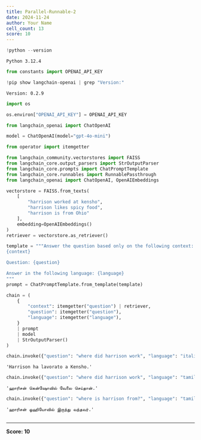 ```yaml
---
title: Parallel-Runnable-2
date: 2024-11-24
author: Your Name
cell_count: 13
score: 10
---
```


```python
!python --version
```

    Python 3.12.4



```python
from constants import OPENAI_API_KEY
```


```python
!pip show langchain-openai | grep "Version:"
```

    Version: 0.2.9



```python
import os
```


```python
os.environ["OPENAI_API_KEY"] = OPENAI_API_KEY
```


```python
from langchain_openai import ChatOpenAI

model = ChatOpenAI(model="gpt-4o-mini")
```


```python
from operator import itemgetter

from langchain_community.vectorstores import FAISS
from langchain_core.output_parsers import StrOutputParser
from langchain_core.prompts import ChatPromptTemplate
from langchain_core.runnables import RunnablePassthrough
from langchain_openai import ChatOpenAI, OpenAIEmbeddings
```


```python
vectorstore = FAISS.from_texts(
    [
        "harrison worked at kensho",
        "harrison likes spicy food",
        "harrison is from Ohio"
    ], 
    embedding=OpenAIEmbeddings()
)
retriever = vectorstore.as_retriever()
```


```python
template = """Answer the question based only on the following context:
{context}

Question: {question}

Answer in the following language: {language}
"""
prompt = ChatPromptTemplate.from_template(template)

chain = (
    {
        "context": itemgetter("question") | retriever,
        "question": itemgetter("question"),
        "language": itemgetter("language"),
    }
    | prompt
    | model
    | StrOutputParser()
)
```


```python
chain.invoke({"question": "where did harrison work", "language": "italian"})
```




    'Harrison ha lavorato a Kensho.'




```python
chain.invoke({"question": "where did harrison work", "language": "tamil"})
```




    'ஹாரிசன் கென்ஷோவில் வேலை செய்தான்.'




```python
chain.invoke({"question": "where is harrison from?", "language": "tamil"})
```




    'ஹாரிசன் ஓஹியோவில் இருந்து வந்தவர்.'




```python

```


---
**Score: 10**